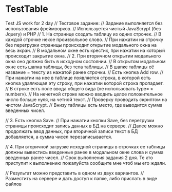 # TestTable
Test JS work for 2 day
// Тестовое задание:
// Задание выполняется без использования фреймворков.
// Используется чистый JavaScrypt (без Jquery) и PHP
// 1. На странице создать таблицу из одних строчек.
// В каждой строчке некое произвольное слово.
// При нажатии на строчку без перегрузки страницы происходит открытие модального окна на весь экран.
// В модальном окне есть крестик, при нажатии на который происходит закрытие окна.
// 2. При вторичном открытии модального окна оно должно быть в исходном состоянии.
// В открытом модальном окне есть шапка таблицы, без тела таблицы.
// В шапке таблицы её название = тексту из нажатой ранее строчки.
// Есть кнопка Add row.
// При нажатии на нее в таблице появляется строка, в которой есть кнопка удаляющая эту строку, при нажатии которой строка пропадает.
// В строке есть поле ввода общего вида (не использовать type= « number»).
// На нечетной строке можно вводить целое положительное число больше нуля, на четной текст.
// Проверку проводить скриптом на чистом JavaScrypt.
// Внизу таблицы есть место, где выводится сумма введенных чисел.

// 3. Есть кнопка Save.
// При нажатии кнопки Save, без перегрузки страницы происходит запись данных в БД на сервере.
// Далее можно продолжать ввод данных, при вторичной записи текст в БД добавляется, а сумма чисел перезаписывается.

// 4. При вторичной загрузке исходной страницы в строчках ее таблицы должны вывестись введенные ранее в модальном окне слова и сумма введенных ранее чисел.
// Срок выполнения задания 2 дня. Те кто приступит к выполнению пожалуйста сообщите мне чтоб мы его ждали.

// Результат можно представить в одном из двух вариантов.
// Разместить на сервере и дать доступ к папке, либо прислать в виде файлов
